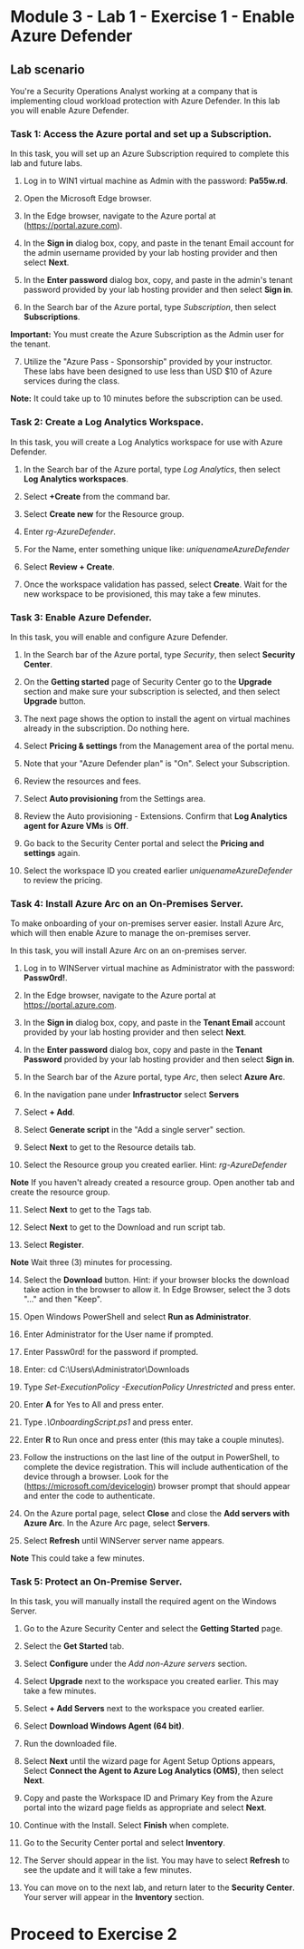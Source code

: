 # Module 3 - Lab 1 - Exercise 1 - Enable Azure Defender

## Lab scenario

You're a Security Operations Analyst working at a company that is implementing cloud workload protection with Azure Defender.  In this lab you will enable Azure Defender.

### Task 1: Access the Azure portal and set up a Subscription.

In this task, you will set up an Azure Subscription required to complete this lab and future labs.

1. Log in to WIN1 virtual machine as Admin with the password: **Pa55w.rd**.  

2. Open the Microsoft Edge browser.

3. In the Edge browser, navigate to the Azure portal at (https://portal.azure.com).

4. In the **Sign in** dialog box, copy, and paste in the tenant Email account for the admin username provided by your lab hosting provider and then select **Next**.

5. In the **Enter password** dialog box, copy, and paste in the admin's tenant password provided by your lab hosting provider and then select **Sign in**.

6. In the Search bar of the Azure portal, type *Subscription*, then select **Subscriptions**.

**Important:** You must create the Azure Subscription as the Admin user for the tenant.

7. Utilize the "Azure Pass - Sponsorship" provided by your instructor.  These labs have been designed to use less than USD $10 of Azure services during the class.

**Note:** It could take up to 10 minutes before the subscription can be used. 

### Task 2: Create a Log Analytics Workspace.

In this task, you will create a Log Analytics workspace for use with Azure Defender.

1. In the Search bar of the Azure portal, type *Log Analytics*, then select **Log Analytics workspaces**.

2. Select **+Create** from the command bar.

3. Select **Create new** for the Resource group.

4. Enter *rg-AzureDefender*.

5. For the Name, enter something unique like: *uniquenameAzureDefender*

6. Select **Review + Create**.

7. Once the workspace validation has passed, select **Create**. Wait for the new workspace to be provisioned, this may take a few minutes.

### Task 3: Enable Azure Defender.

In this task, you will enable and configure Azure Defender.

1. In the Search bar of the Azure portal, type *Security*, then select **Security Center**.

2. On the **Getting started** page of Security Center go to the **Upgrade** section and make sure your subscription is selected, and then select **Upgrade** button.

3. The next page shows the option to install the agent on virtual machines already in the subscription. Do nothing here.

4. Select **Pricing & settings** from the Management area of the portal menu.

5. Note that your "Azure Defender plan" is "On".  Select your Subscription. 

6. Review the resources and fees.

7. Select **Auto provisioning** from the Settings area.

8. Review the Auto provisioning - Extensions. Confirm that **Log Analytics agent for Azure VMs** is **Off**.

9. Go back to the Security Center portal and select the **Pricing and settings** again.

10. Select the workspace ID you created earlier *uniquenameAzureDefender* to review the pricing.

### Task 4: Install Azure Arc on an On-Premises Server.

To make onboarding of your on-premises server easier.  Install Azure Arc, which will then enable Azure to manage the on-premises server.

In this task, you will install Azure Arc on an on-premises server.

1. Log in to WINServer virtual machine as Administrator with the password: **Passw0rd!**.  

2. In the Edge browser, navigate to the Azure portal at https://portal.azure.com.

3. In the **Sign in** dialog box, copy, and paste in the **Tenant Email** account provided by your lab hosting provider and then select **Next**.

4. In the **Enter password** dialog box, copy and paste in the **Tenant Password** provided by your lab hosting provider and then select **Sign in**.

5. In the Search bar of the Azure portal, type *Arc*, then select **Azure Arc**.

6. In the navigation pane under **Infrastructor** select **Servers**

7. Select **+ Add**.

8. Select **Generate script** in the "Add a single server" section.

9. Select **Next** to get to the Resource details tab.

10. Select the Resource group you created earlier. Hint: *rg-AzureDefender*

**Note** If you haven't already created a resource group. Open another tab and create the resource group.

11. Select **Next** to get to the Tags tab.

12. Select **Next** to get to the Download and run script tab.

13. Select **Register**.

**Note** Wait three (3) minutes for processing.

14. Select the **Download** button. Hint: if your browser blocks the download take action in the browser to allow it. In Edge Browser, select the 3 dots "..." and then "Keep".

15. Open Windows PowerShell and select **Run as Administrator**.

16. Enter Administrator for the User name if prompted.

17. Enter Passw0rd! for the password if prompted.

18. Enter: cd C:\Users\Administrator\Downloads

19. Type *Set-ExecutionPolicy -ExecutionPolicy Unrestricted* and press enter.

20. Enter **A** for Yes to All and press enter.

21. Type *.\OnboardingScript.ps1* and press enter.

22. Enter **R** to Run once and press enter (this may take a couple minutes).

23. Follow the instructions on the last line of the output in PowerShell, to complete the device registration.  This will include authentication of the device through a browser.  Look for the (https://microsoft.com/devicelogin) browser prompt that should appear and enter the code to authenticate.

24. On the Azure portal page, select **Close** and close the **Add servers with Azure Arc**. In the Azure Arc page, select **Servers**.

25. Select **Refresh** until WINServer server name appears.

**Note** This could take a few minutes.

### Task 5: Protect an On-Premise Server.

In this task, you will manually install the required agent on the Windows Server.

1. Go to the Azure Security Center and select the **Getting Started** page.

2. Select the **Get Started** tab.

3. Select **Configure** under the *Add non-Azure servers* section.

4. Select **Upgrade** next to the workspace you created earlier.  This may take a few minutes.  

5. Select **+ Add Servers** next to the workspace you created earlier.

6. Select **Download Windows Agent (64 bit)**.

7. Run the downloaded file.

8. Select **Next** until the wizard page for Agent Setup Options appears, Select **Connect the Agent to Azure Log Analytics (OMS)**, then select **Next**.

9. Copy and paste the Workspace ID and Primary Key from the Azure portal into the wizard page fields as appropriate and select **Next**.

10. Continue with the Install. Select **Finish** when complete.

11. Go to the Security Center portal and select **Inventory**.

12. The Server should appear in the list.  You may have to select **Refresh** to see the update and it will take a few minutes.

13. You can move on to the next lab, and return later to the **Security Center**. Your server will appear in the **Inventory** section. 


# Proceed to Exercise 2
